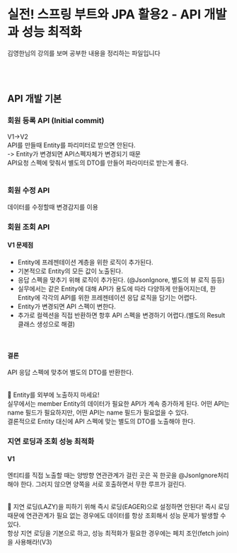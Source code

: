 # 실전! 스프링 부트와 JPA 활용2 - API 개발과 성능 최적화
김영한님의 강의를 보며 공부한 내용을 정리하는 파일입니다

<br>
<br>

## API 개발 기본
### 회원 등록 API (Initial commit)
V1->V2<br>
API를 만들때 Entity를 파리미터로 받으면 안된다.<br>
-> Entity가 변경되면 API스펙자체가 변경되기 때문<br>
API요청 스펙에 맞춰서 별도의 DTO를 만들어 파라미터로 받는게 좋다.<br>
<br>
### 회원 수정 API
데이터를 수정할때 변경감지를 이용<br>

### 회원 조회 API
#### V1 문제점
- Entity에 프레젠테이션 계층을 위한 로직이 추가된다.
- 기본적으로 Entity의 모든 값이 노출된다.
- 응답 스펙을 맞추기 위해 로직이 추가된다. (@JsonIgnore, 별도의 뷰 로직 등등)
- 실무에서는 같은 Entity에 대해 API가 용도에 따라 다양하게 만들어지는데, 한 Entity에 각각의 API를 위한 프레젠테이션 응답 로직을 담기는 어렵다.
- Entity가 변경되면 API 스펙이 변한다.
- 추가로 컬렉션을 직접 반환하면 항후 API 스펙을 변경하기 어렵다.(별도의 Result 클래스 생성으로 해결)
<br>

#### 결론
API 응답 스펙에 맞추어 별도의 DTO를 반환한다.<br>
<br>

:memo: Entity를 외부에 노출하지 마세요!<br>
실무에서는 member Entity의 데이터가 필요한 API가 계속 증가하게 된다. 어떤 API는 name 필드가 필요하지만, 어떤 API는 name 필드가 필요없을 수 있다.<br>
결론적으로 Entity 대신에 API 스펙에 맞는 별도의 DTO를 노출해야 한다.<br>


### 지연 로딩과 조회 성능 최적화
#### V1
엔티티를 직접 노출할 때는 양방향 연관관계가 걸린 곳은 꼭 한곳을 @JsonIgnore처리 해야 한다. 그러지 않으면 양쪽을 서로 호출하면서 무한 루프가 걸린다.<br>
<br>

:memo: 지연 로딩(LAZY)을 피하기 위해 즉시 로딩(EAGER)으로 설정하면 안된다! 즉시 로딩 때문에 연관관계가 필요 없는 경우에도 데이터를 항상 조회해서 성능 문제가 발생할 수 있다.<br>
항상 지연 로딩을 기본으로 하고, 성능 최적화가 필요한 경우에는 페치 조인(fetch join)을 사용해라!(V3)
